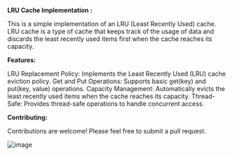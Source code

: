 ****LRU Cache Implementation :****

This is a simple implementation of an LRU (Least Recently Used) cache. LRU cache is a type of cache that keeps track of the usage of data and discards the least recently used items first when the cache reaches its capacity.

****Features:****

LRU Replacement Policy: Implements the Least Recently Used (LRU) cache eviction policy.
Get and Put Operations: Supports basic get(key) and put(key, value) operations.
Capacity Management: Automatically evicts the least recently used items when the cache reaches its capacity.
Thread-Safe: Provides thread-safe operations to handle concurrent access.

****Contributing:****

Contributions are welcome! Please feel free to submit a pull request.

![image](https://github.com/Muhammad-Zunain/LRU-Cache-Project/assets/146370860/f9cb211e-90d1-495b-bb86-fb47b3802f8a)
